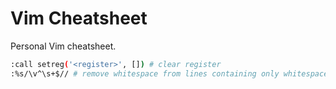 # Vim Cheatsheet
Personal Vim cheatsheet.

```bash
:call setreg('<register>', []) # clear register
:%s/\v^\s+$// # remove whitespace from lines containing only whitespace
```
